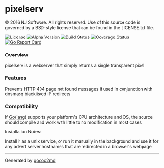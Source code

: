 
# pixelserv

© 2016 NJ Software. All rights reserved. Use of this source code is governed by a BSD-style license that can be found in the LICENSE.txt file.

[![License](https://img.shields.io/badge/license-BSD-blue.svg)](https://github.com/britannic/pixelserv/blob/master/LICENSE.txt) [![Alpha  Version](https://img.shields.io/badge/version-v0.90-red.svg)](https://github.com/britannic/pixelserv) [![Build Status](https://travis-ci.org/britannic/pixelserv.svg?branch=master)](https://travis-ci.org/britannic/pixelserv) [![Coverage Status](https://coveralls.io/repos/github/britannic/pixelserv/badge.svg?branch=master)](https://coveralls.io/github/britannic/pixelserv?branch=master) [![Go Report Card](https://goreportcard.com/badge/gojp/goreportcard)](https://goreportcard.com/report/github.com/britannic/pixelserv)

### Overview
pixelserv is a webserver that simply returns a single transparent pixel

### Features
Prevents HTTP 404 page not found messages if used in conjunction with dnsmasq blacklisted IP redirects


### Compatibility
If [Go(lang)](https://golang.org) supports your platform's CPU architecture and OS, the source should compile and work with little to no modification in most cases

Installation Notes:

Install it as a unix service, or run it manually in the background and use it for any advert server hostnames that are redirected in a browser's webpage


- - -
Generated by [godoc2md](http://godoc.org/github.com/davecheney/godoc2md)